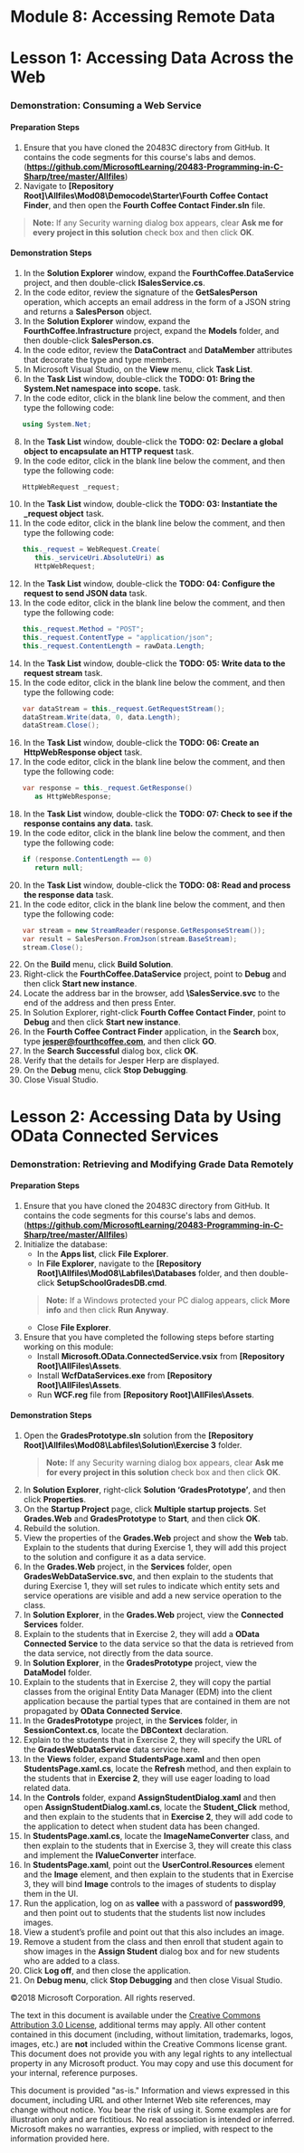 
# Module 8: Accessing Remote Data

# Lesson 1:  Accessing Data Across the Web

### Demonstration: Consuming a Web Service

#### Preparation Steps

1. Ensure that you have cloned the 20483C directory from GitHub. It contains the code segments for this course's labs and demos. (**https://github.com/MicrosoftLearning/20483-Programming-in-C-Sharp/tree/master/Allfiles**)
2. Navigate to **[Repository Root]\Allfiles\Mod08\Democode\Starter\Fourth Coffee Contact Finder**, and then open the **Fourth Coffee Contact Finder.sln** file.
  >**Note:** If any Security warning dialog box appears, clear **Ask me for every project in this solution** check box and then click **OK**.


#### Demonstration Steps

1.  In the **Solution Explorer** window, expand the **FourthCoffee.DataService** project, and then double-click **ISalesService.cs**.
2.  In the code editor, review the signature of the **GetSalesPerson** operation, which accepts an email address in the form of a JSON string and returns a **SalesPerson** object.
3.  In the **Solution Explorer** window, expand the **FourthCoffee.Infrastructure** project, expand the **Models** folder, and then double-click **SalesPerson.cs**.
4.  In the code editor, review the **DataContract** and **DataMember** attributes that decorate the type and type members.
5.  In Microsoft Visual Studio, on the **View** menu, click **Task List**.
6.  In the **Task List** window, double-click the **TODO: 01: Bring the System.Net namespace into scope.** task.
7. In the code editor, click in the blank line below the comment, and then type the following code:
 ```cs
    using System.Net;
 ```
8.	In the **Task List** window, double-click the **TODO: 02: Declare a global object to encapsulate an HTTP request** task.
9.	In the code editor, click in the blank line below the comment, and then type the following code:
 ```cs
    HttpWebRequest _request;
 ```
10.	In the **Task List** window, double-click the **TODO: 03: Instantiate the _request object** task.
11.	In the code editor, click in the blank line below the comment, and then type the following code:
 ```cs
    this._request = WebRequest.Create(
       this._serviceUri.AbsoluteUri) as 
       HttpWebRequest;
 ```
12.	In the **Task List** window, double-click the **TODO: 04: Configure the request to send JSON data** task.
13.	In the code editor, click in the blank line below the comment, and then type the following code:
 ```cs
    this._request.Method = "POST";
    this._request.ContentType = "application/json";
    this._request.ContentLength = rawData.Length;
 ```
14.	In the **Task List** window, double-click the **TODO: 05: Write data to the request stream** task.
15.	In the code editor, click in the blank line below the comment, and then type the following code:
 ```cs
    var dataStream = this._request.GetRequestStream();
    dataStream.Write(data, 0, data.Length);
    dataStream.Close();
 ```
16.	In the **Task List** window, double-click the **TODO: 06: Create an HttpWebResponse object** task.
17.	In the code editor, click in the blank line below the comment, and then type the following code:
 ```cs
    var response = this._request.GetResponse() 
       as HttpWebResponse;
 ```
18.	In the **Task List** window, double-click the **TODO: 07: Check to see if the response contains any data.** task.
19.	In the code editor, click in the blank line below the comment, and then type the following code:
 ```cs
    if (response.ContentLength == 0)
       return null;
 ```
20.	In the **Task List** window, double-click the **TODO: 08: Read and process the response data** task.
21.	In the code editor, click in the blank line below the comment, and then type the following code:
 ```cs
    var stream = new StreamReader(response.GetResponseStream());
    var result = SalesPerson.FromJson(stream.BaseStream);
    stream.Close();
 ```
22.	On the **Build** menu, click **Build Solution**.
13. Right-click the **FourthCoffee.DataService** project, point to **Debug** and then click **Start new instance**.
24. Locate the address bar in the browser, add **\SalesService.svc** to the end of the address and then press Enter.
25.	In Solution Explorer, right-click **Fourth Coffee Contact Finder**, point to **Debug** and then click **Start new instance**.
26.	In the **Fourth Coffee Contract Finder** application, in the **Search** box, type **jesper@fourthcoffee.com**, and then click **GO**.
27.	In the **Search Successful** dialog box, click **OK**.
28.	Verify that the details for Jesper Herp are displayed.
29.	On the **Debug** menu, click **Stop Debugging**.
30.	Close Visual Studio.


# Lesson 2:  Accessing Data by Using OData Connected Services

### Demonstration: Retrieving and Modifying Grade Data Remotely

#### Preparation Steps

1. Ensure that you have cloned the 20483C directory from GitHub. It contains the code segments for this course's labs and demos. (**https://github.com/MicrosoftLearning/20483-Programming-in-C-Sharp/tree/master/Allfiles**)
2. Initialize the database:
   - In the **Apps list**, click **File Explorer**.
   - In **File Explorer**, navigate to the **[Repository Root]\Allfiles\Mod08\Labfiles\Databases** folder, and then double-click **SetupSchoolGradesDB.cmd**.
    >**Note:** If a Windows protected your PC dialog appears, click **More info** and then click **Run Anyway**.
   - Close **File Explorer**.
3. Ensure that you have completed the following steps before starting working on this module:
   - Install **Microsoft.OData.ConnectedService.vsix** from **[Repository Root]\AllFiles\Assets**.
   - Install **WcfDataServices.exe** from **[Repository Root]\AllFiles\Assets**.
   - Run **WCF.reg** file from **[Repository Root]\AllFiles\Assets**.
    
#### Demonstration Steps

1.  Open the **GradesPrototype.sln** solution from the **[Repository Root]\\Allfiles\\Mod08\\Labfiles\\Solution\\Exercise 3** folder.
    >**Note:** If any Security warning dialog box appears, clear **Ask me for every project in this solution** check box and then click **OK**.
2.  In **Solution Explorer**, right-click **Solution ‘GradesPrototype’**, and then click **Properties**.
3.  On the **Startup Project** page, click **Multiple startup projects**. Set **Grades.Web** and **GradesPrototype** to **Start**, and then click **OK**.
4.  Rebuild the solution.
5.  View the properties of the **Grades.Web** project and show the **Web** tab. Explain to the students that during Exercise 1, they will add this project to the solution and configure it as a data service.
6.  In the **Grades.Web** project, in the **Services** folder, open **GradesWebDataService.svc**, and then explain to the students that during Exercise 1, they will set rules to indicate which entity sets and service operations are visible and add a new service operation to the class.
7.  In **Solution Explorer**, in the **Grades.Web** project, view the **Connected Services** folder.
8.  Explain to the students that in Exercise 2, they will add a **OData Connected Service** to the data service so that the data is retrieved from the data service, not directly from the data source.
9.  In **Solution Explorer**, in the **GradesPrototype** project, view the **DataModel** folder.
10. Explain to the students that in Exercise 2, they will copy the partial classes from the original Entity Data Manager (EDM) into the client application because the partial types that are contained in them are not propagated by **OData Connected Service**.
11. In the **GradesPrototype** project, in the **Services** folder, in **SessionContext.cs**, locate the **DBContext** declaration.
12. Explain to the students that in Exercise 2, they will specify the URL of the **GradesWebDataService** data service here.
13. In the **Views** folder, expand **StudentsPage.xaml** and then open **StudentsPage.xaml.cs**, locate the **Refresh** method, and then explain to the students that in **Exercise 2**, they will use eager loading to load related data.
14. In the **Controls** folder, expand **AssignStudentDialog.xaml** and then open **AssignStudentDialog.xaml.cs**, locate the **Student_Click** method, and then explain to the students that in **Exercise 2**, they will add code to the application to detect when student data has been changed.
15. In **StudentsPage.xaml.cs**, locate the **ImageNameConverter** class, and then explain to the students that in Exercise 3, they will create this class and implement the **IValueConverter** interface.
16. In **StudentsPage.xaml**, point out the **UserControl.Resources** element and the **Image** element, and then explain to the students that in Exercise 3, they will bind **Image** controls to the images of students to display them in the UI.
17. Run the application, log on as **vallee** with a password of **password99**, and then point out to students that the students list now includes images.
18. View a student’s profile and point out that this also includes an image.
19. Remove a student from the class and then enroll that student again to show images in the **Assign Student** dialog box and for new students who are added to a class.
20. Click **Log off**, and then close the application.
21. On **Debug menu**, click **Stop Debugging** and then close Visual Studio.



©2018 Microsoft Corporation. All rights reserved.

The text in this document is available under the  [Creative Commons Attribution 3.0 License](https://creativecommons.org/licenses/by/3.0/legalcode), additional terms may apply. All other content contained in this document (including, without limitation, trademarks, logos, images, etc.) are  **not**  included within the Creative Commons license grant. This document does not provide you with any legal rights to any intellectual property in any Microsoft product. You may copy and use this document for your internal, reference purposes.

This document is provided &quot;as-is.&quot; Information and views expressed in this document, including URL and other Internet Web site references, may change without notice. You bear the risk of using it. Some examples are for illustration only and are fictitious. No real association is intended or inferred. Microsoft makes no warranties, express or implied, with respect to the information provided here.
